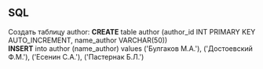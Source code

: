 ## SQL
Создать таблицу author:
**CREATE** table author 
(author_id INT PRIMARY KEY AUTO_INCREMENT,
name_author VARCHAR(50))
<br>
**INSERT** into author (name_author)
values ('Булгаков М.А.'),
    ('Достоевский Ф.М.'),
    ('Есенин С.А.'),
    ('Пастернак Б.Л.')
